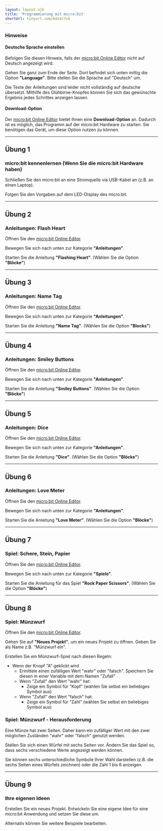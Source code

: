 ```yaml
---
layout: layout.njk
title: 'Programmierung mit micro:bit'
shortUrl: tinyurl.com/bdzdr7vk
---
```


### Hinweise

#### Deutsche Sprache einstellen

Befolgen Sie diesen Hinweis, falls der [micro:bit Online Editor](https://makecode.microbit.org/) nicht auf Deutsch angezeigt wird.

Gehen Sie ganz zum Ende der Seite. Dort befindet sich unten mittig die Option **"Language"**. Bitte stellen Sie die Sprache auf "Deutsch" um.

Die Texte der Anleitungen sind leider nicht vollständig auf deutsche übersetzt. Mithilfe des Glühbirne-Knopfes können Sie sich das gewünschte Ergebnis jedes Schrittes anzeigen lassen.

#### Download-Option

Der [micro:bit Online Editor](https://makecode.microbit.org/) bietet Ihnen eine **Download-Option** an. Dadurch ist es möglich, das Programm auf der micro:bit Hardware zu starten. Sie benötigen das Gerät, um diese Option nutzen zu können.

---

## Übung 1

### micro:bit kennenlernen (Wenn Sie die micro:bit Hardware haben)

Schließen Sie den micro:bit an eine Stromquelle via USB-Kabel an (z.B. an einen Laptop).

Folgen Sie den Vorgaben auf dem LED-Display des micro:bit.

---

## Übung 2

### Anleitungen: Flash Heart

Öffnen Sie den [micro:bit Online Editor](https://makecode.microbit.org/).

Bewegen Sie sich nach unten zur Kategorie **"Anleitungen"**.

Starten Sie die Anleitung **"Flashing Heart"**. (Wählen Sie die Option **"Blöcke"**)

---

## Übung 3

### Anleitungen: Name Tag

Öffnen Sie den [micro:bit Online Editor](https://makecode.microbit.org/).

Bewegen Sie sich nach unten zur Kategorie **"Anleitungen"**.

Starten Sie die Anleitung **"Name Tag"**. (Wählen Sie die Option **"Blocks"**)

---

## Übung 4

### Anleitungen: Smiley Buttons

Öffnen Sie den [micro:bit Online Editor](https://makecode.microbit.org/).

Bewegen Sie sich nach unten zur Kategorie **"Anleitungen"**.

Starten Sie die Anleitung **"Smiley Buttons"**. (Wählen Sie die Option **"Blöcke"**)

---

## Übung 5

### Anleitungen: Dice

Öffnen Sie den [micro:bit Online Editor](https://makecode.microbit.org/).

Bewegen Sie sich nach unten zur Kategorie **"Anleitungen"**.

Starten Sie die Anleitung **"Dice"**. (Wählen Sie die Option **"Blöcke"**)

---

## Übung 6

### Anleitungen: Love Meter

Öffnen Sie den [micro:bit Online Editor](https://makecode.microbit.org/).

Bewegen Sie sich nach unten zur Kategorie **"Anleitungen"**.

Starten Sie die Anleitung **"Love Meter"**. (Wählen Sie die Option **"Blöcke"**)

---

## Übung 7

### Spiel: Schere, Stein, Papier

Öffnen Sie den [micro:bit Online Editor](https://makecode.microbit.org/).

Bewegen Sie sich nach unten zur Kategorie **"Spiele"**.

Starten Sie die Anleitung für das Spiel **"Rock Paper Scissors"**. (Wählen Sie die Option **"Blöcke"**)

---

## Übung 8

### Spiel: Münzwurf

Öffnen Sie den [micro:bit Online Editor](https://makecode.microbit.org/).

Gehen Sie auf **"Neues Projekt"**, um ein neues Projekt zu öffnen. Geben Sie als Name z.B. "Münzwurf ein".

Erstellen Sie ein Münzwurf-Spiel nach diesen Regeln:

- Wenn der Knopf "A" geklickt wird
  - Ermittele einen zufälligen Wert "wahr" oder "falsch". Speichern Sie diesen in einer Variable mit dem Namen "Zufall"
  - Wenn "Zufall" den Wert "wahr" hat:
    - Zeige ein Symbol für "Kopf" (wählen Sie selbst ein beliebiges Symbol aus)
  - Wenn "Zufall" den Wert "falsch" hat:
    - Zeige ein Symbol für "Zahl" (wählen Sie selbst ein beliebiges Symbol aus)

### Spiel: Münzwurf - Herausforderung

Eine Münze hat zwei Seiten. Daher kann ein zufälliger Wert mit den zwei möglichen Zuständen "wahr" oder "falsch" genutzt werden.

Stellen Sie sich einen Würfel mit sechs Seiten vor. Ändern Sie das Spiel so, dass sechs verschiedene Werte angezeigt werden können.

Sie können sechs unterschiedliche Symbole Ihrer Wahl darstellen (z.B. die sechs Seiten eines Würfels zeichnen) oder die Zahl 1 bis 6 anzeigen.

---

## Übung 9

### Ihre eigenen Ideen

Erstellen Sie ein neues Projekt. Entwickeln Sie eine eigene Idee für eine micro:bit Anwendung und setzen Sie diese um.

Alternativ können Sie weitere Beispiele bearbeiten.
